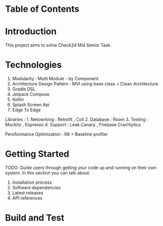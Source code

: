 # **Table of Contents**

# Introduction 
This project aims to solve Check24 Mid Senior Task. 

# **Technologies**
1. Modularity : Multi Module - by Component
2. Architecture Design Pattern : MVI using base class + Clean Architecture
3. Gradle DSL
4. Jetpack Compose
5. Kotlin
6. Splash Screen Api
7. Edge To Edge
  
  Libraries :
    1. Netowrking  : Retrofit , Coil
    2. Database    : Room
    3. Testing     : Mockito , Espresso
    4. Support     : Leak Canary , Firebase Crachlytics

  Peroformance Optimization : R8 + Baseline profiler
  

# Getting Started
TODO: Guide users through getting your code up and running on their own system. In this section you can talk about:
1.	Installation process
2.	Software dependencies
3.	Latest releases
4.	API references

# Build and Test
